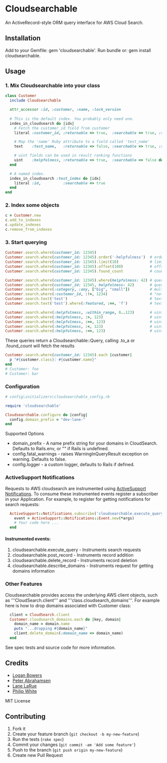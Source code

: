 # Cloudsearchable
An ActiveRecord-style ORM query interface for AWS Cloud Search.

## Installation
Add to your Gemfile: gem 'cloudsearchable'. Run bundle or: gem install cloudsearchable.

## Usage
### 1. Mix Cloudsearchable into your class
```ruby
class Customer
  include Cloudsearchable

  attr_accessor :id, :customer, :name, :lock_version
  
  # This is the default index. You probably only need one.
  index_in_cloudsearch do |idx|
    # Fetch the customer_id field from customer
    literal :customer_id, :returnable => true,  :searchable => true, :source => Proc.new { customer }

    # Map the 'name' Ruby attribute to a field called 'test_name'
    text    :test_name,   :returnable => false, :searchable => true, :source => :name

    # uint fields can be used in result ranking functions
    uint    :helpfulness, :returnable => true,  :searchable => false do; 1234 end
  end

  # A named index.
  index_in_cloudsearch :test_index do |idx|
    literal :id,          :searchable => true
  end
end
```
### 2. Index some objects
```ruby
c = Customer.new
c.add_to_indexes
c.update_indexes
c.remove_from_indexes
```
### 3. Start querying
```ruby
Customer.search.where(customer_id: 12345)
Customer.search.where(customer_id: 12345).order('-helpfulness')  # ordering
Customer.search.where(customer_id: 12345).limit(10)              # limit, default 100000
Customer.search.where(customer_id: 12345).offset(100)            # offset
Customer.search.where(customer_id: 12345).found_count            # count

Customer.search.where(customer_id: 12345).where(helpfulness: 42) # query chain
Customer.search.where(customer_id: 12345, helpfulness: 42)       # query chain from hash
Customer.search.where(:category, :any, ["big", "small"])         # multiple values
Customer.search.where(:customer_id, :!=, 1234)                   # "not equal to" operator
Customer.search.text('test')                                     # text search
Customer.search.text('test').where(:featured, :==, 'f')          # text search with other fields

Customer.search.where(:helpfulness, :within_range, 0..123)       # uint range query, string range works too
Customer.search.where(:helpfulness, :>, 123)                     # uint greather than
Customer.search.where(:helpfulness, :>=, 123)                    # uint greather than or equal to
Customer.search.where(:helpfulness, :<, 123)                     # uint less than
Customer.search.where(:helpfulness, :<=, 123)                    # uint less than or equal to
```
These queries return a Cloudsearchable::Query, calling .to_a or .found_count will fetch the results
```ruby
Customer.search.where(customer_id: 12345).each |customer|
  p "#{customer.class}: #{customer.name}"
end
# Customer: foo
# Customer: bar
```
### Configuration
```ruby
# config\initializers\cloudsearchable_config.rb

require 'cloudsearchable'

Cloudsearchable.configure do |config|
  config.domain_prefix = "dev-lane-"
end
```
Supported Options
* domain_prefix - A name prefix string for your domains in CloudSearch. Defaults to Rails.env, or "" if Rails is undefined.
* config.fatal_warnings - raises WarningInQueryResult exception on warning. Defaults to false.
* config.logger - a custom logger, defaults to Rails if defined.

### ActiveSupport Notifications

Requests to AWS cloudsearch are instrumented using [ActiveSupport Notifications](http://api.rubyonrails.org/classes/ActiveSupport/Notifications.html). To consume these instrumented events register a subscriber in your Application. For example, to register for getting notifications for search requests:

```ruby
  ActiveSupport::Notifications.subscribe('cloudsearchable.execute_query') do |*args|
    event = ActiveSupport::Notifications::Event.new(*args)
    # Your code here ...
  end
```

#### Instrumented events:

1. cloudsearchable.execute_query - Instruments search requests
2. cloudsearchable.post_record - Instruments record addition 
3. cloudsearchable.delete_record - Instruments record deletion
4. cloudsearchable.describe_domains - Instruments request for getting domains information

### Other Features

Cloudsearchable provides access the underlying AWS client objects, such as '''CloudSearch.client''' and '''class.cloudsearch_domains'''. For example here is how to drop domains associated with Customer class:

```ruby
  client = CloudSearch.client
  Customer.cloudsearch_domains.each do |key, domain|
    domain_name = domain.name
    puts "...dropping #{domain_name}"
    client.delete_domain(:domain_name => domain_name)
  end
```

See spec tests and source code for more information.

## Credits

* [Logan Bowers](https://github.com/loganb)
* [Peter Abrahamsen](https://github.com/rainhead)
* [Lane LaRue](https://github.com/luxx)
* [Philip White](https://github.com/philipmw)

MIT License

## Contributing

1. Fork it
2. Create your feature branch (`git checkout -b my-new-feature`)
3. Run the tests (`rake spec`)
4. Commit your changes (`git commit -am 'Add some feature'`)
5. Push to the branch (`git push origin my-new-feature`)
6. Create new Pull Request
